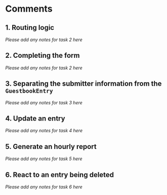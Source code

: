 # Comments

## 1. Routing logic

_Please add any notes for task 2 here_

## 2. Completing the form

_Please add any notes for task 2 here_

## 3. Separating the submitter information from the `GuestbookEntry`

_Please add any notes for task 3 here_

## 4. Update an entry

_Please add any notes for task 4 here_

## 5. Generate an hourly report

_Please add any notes for task 5 here_

## 6. React to an entry being deleted

_Please add any notes for task 6 here_

